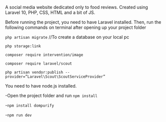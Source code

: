 A social media website dedicated only to food reviews. Created using Laravel 10, PHP, CSS, HTML and a bit of JS. 

Before running the project, you need to have Laravel installed. Then, run the following commands on terminal after opening up your project folder

```php artisan migrate``` //To create a database on your local pc

```php storage:link```

```composer require intervention/image```

```composer require laravel/scout```

```php artisan vendor:publish --provider=”Laravel\Scout\ScoutServiceProvider”```

You need to have node.js installed.

-Open the project folder and run ```npm install```

-```npm install dompurify``` 

-```npm run dev```
